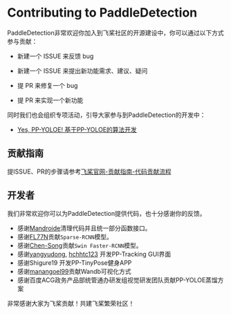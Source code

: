 # Contributing to PaddleDetection

PaddleDetection非常欢迎你加入到飞桨社区的开源建设中，你可以通过以下方式参与贡献：

- 新建一个 ISSUE 来反馈 bug

- 新建一个 ISSUE 来提出新功能需求、建议、疑问

- 提 PR 来修复一个 bug

- 提 PR 来实现一个新功能

同时我们也会组织专项活动，引导大家参与到PaddleDetection的开发中：

- [Yes, PP-YOLOE! 基于PP-YOLOE的算法开发](https://github.com/PaddlePaddle/PaddleDetection/issues/7345)

## 贡献指南

提ISSUE、PR的步骤请参考[飞桨官网-贡献指南-代码贡献流程](https://www.paddlepaddle.org.cn/documentation/docs/zh/develop/dev_guides/code_contributing_path_cn.html)

## 开发者

我们非常欢迎你可以为PaddleDetection提供代码，也十分感谢你的反馈。

- 感谢[Mandroide](https://github.com/Mandroide)清理代码并且统一部分函数接口。
- 感谢[FL77N](https://github.com/FL77N/)贡献`Sparse-RCNN`模型。
- 感谢[Chen-Song](https://github.com/Chen-Song)贡献`Swin Faster-RCNN`模型。
- 感谢[yangyudong](https://github.com/yangyudong2020), [hchhtc123](https://github.com/hchhtc123) 开发PP-Tracking GUI界面
- 感谢Shigure19 开发PP-TinyPose健身APP
- 感谢[manangoel99](https://github.com/manangoel99)贡献Wandb可视化方式
- 感谢百度ACG政务产品部统管通办研发组视觉研发团队贡献PP-YOLOE蒸馏方案

非常感谢大家为飞桨贡献！共建飞桨繁荣社区！
